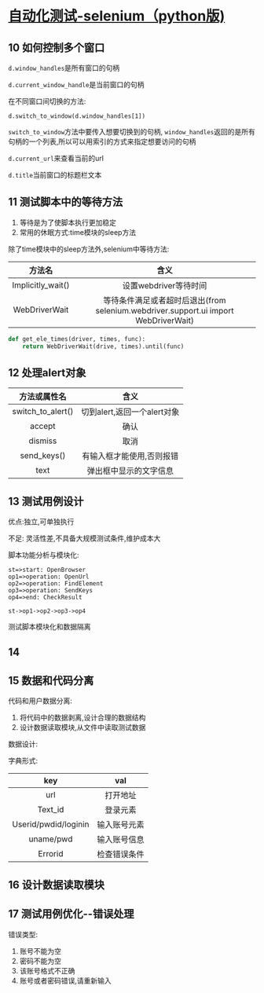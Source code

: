 # [自动化测试-selenium（python版)](https://www.bilibili.com/video/av54112959?p=11)



## 10 如何控制多个窗口

`d.window_handles`是所有窗口的句柄

`d.current_window_handle`是当前窗口的句柄

在不同窗口间切换的方法:

`d.switch_to_window(d.window_handles[1])`

`switch_to_window`方法中要传入想要切换到的句柄, `window_handles`返回的是所有句柄的一个列表,所以可以用索引的方式来指定想要访问的句柄

`d.current_url`来查看当前的url

`d.title`当前窗口的标题栏文本





## 11 测试脚本中的等待方法

1. 等待是为了使脚本执行更加稳定
2. 常用的休眠方式:time模块的sleep方法

除了time模块中的sleep方法外,selenium中等待方法:

|      方法名       |                             含义                             |
| :---------------: | :----------------------------------------------------------: |
| Implicitly_wait() |                    设置webdriver等待时间                     |
|   WebDriverWait   | 等待条件满足或者超时后退出(from selenium.webdriver.support.ui import WebDriverWait) |

```python
def get_ele_times(driver, times, func):
    return WebDriverWait(drive, times).until(func)
```

## 12 处理alert对象

|   方法或属性名    |            含义             |
| :---------------: | :-------------------------: |
| switch_to_alert() | 切到alert,返回一个alert对象 |
|      accept       |            确认             |
|      dismiss      |            取消             |
|    send_keys()    |  有输入框才能使用,否则报错  |
|       text        |   弹出框中显示的文字信息    |

## 13 测试用例设计

优点:独立,可单独执行

不足: 灵活性差,不具备大规模测试条件,维护成本大

脚本功能分析与模块化:

```flow
st=>start: OpenBrowser
op1=>operation: OpenUrl
op2=>operation: FindElement
op3=>operation: SendKeys
op4=>end: CheckResult

st->op1->op2->op3->op4
```

测试脚本模块化和数据隔离



## 14



## 15 数据和代码分离

代码和用户数据分离:

1. 将代码中的数据剥离,设计合理的数据结构
2. 设计数据读取模块,从文件中读取测试数据

数据设计:

字典形式:

|         key          |     val      |
| :------------------: | :----------: |
|         url          |   打开地址   |
|       Text_id        |   登录元素   |
| Userid/pwdid/loginin | 输入账号元素 |
|      uname/pwd       | 输入账号信息 |
|       Errorid        | 检查错误条件 |

## 16 设计数据读取模块

## 17 测试用例优化--错误处理

错误类型:

1. 账号不能为空
2. 密码不能为空
3. 该账号格式不正确
4. 账号或者密码错误,请重新输入



















